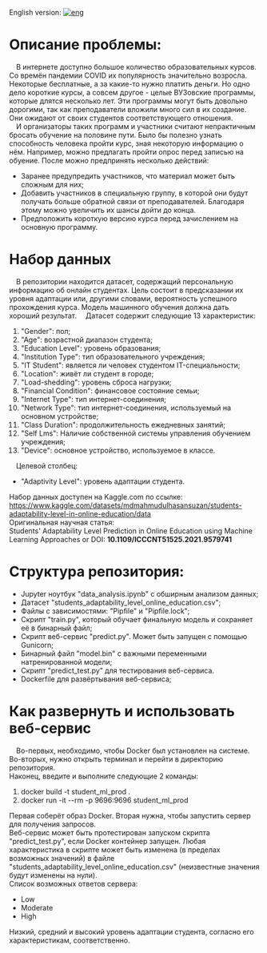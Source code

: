 English version:
[![eng](https://img.shields.io/badge/lang-eng-red.svg)](https://github.com/Skupydoom/Students_adaptability_ML/blob/main/README.md)
# Описание проблемы:
&emsp;В интернете доступно большое количество образовательных курсов. Со времён пандемии COVID их популярность значительно возросла. Некоторые бесплатные, а за какие-то нужно платить деньги. Но одно дело короткие курсы, а совсем другое - целые ВУЗовские программы, которые длятся несколько лет. Эти программы могут быть довольно дорогими, так как преподаватели вложили много сил в их создание. Они ожидают от своих студентов соответствующего отношения.  
&emsp;И организаторы таких программ и участники считают непрактичным бросать обучение на половине пути. Было бы полезно узнать способность человека пройти курс, зная некоторую информацию о нём. Например, можно предлагать пройти опрос перед записью на обуение. После можно предпринять несколько действий:  
- Заранее предупредить участников, что материал может быть сложным для них;
- Добавить участников в специальную группу, в которой они будут получать больше обратной связи от преподавателей. Благодаря этому можно увеличить их шансы дойти до конца.
- Предположить короткую версию курса перед зачислением на основную программу.  

# Набор данных
&emsp;В репозитории находится датасет, содержащий персональную информацию об онлайн студентах. Цель состоит в предсказании их уровня адаптации или, другими словами, вероятность успешного прохождения курса. Модель машинного обучения должна дать хороший результат.
&emsp;Датасет содержит следующие 13 характеристик:  
1) "Gender": пол;
2) "Age": возрастной диапазон студента;
3) "Education Level": уровень образования;
4) "Institution Type": тип образовательного учреждения;
5) "IT Student": является ли человек студентом IT-специальности;
6) "Location": живёт ли студент в городе;
7) "Load-shedding": уровень сброса нагрузки;
8) "Financial Condition": финансовое состояние семьи;
9) "Internet Type": тип интернет-соединения;
10) "Network Type": тип интернет-соединения, используемый на основном устройстве;
11) "Class Duration": продолжительность ежедневных занятий;
12) "Self Lms": Наличие собственной системы управления обучением учреждения;
13) "Device": основное устройство, используемое в классе.

&emsp;Целевой столбец:  
- "Adaptivity Level": уровень адаптации студента.  

Набор данных доступен на Kaggle.com по ссылке: https://www.kaggle.com/datasets/mdmahmudulhasansuzan/students-adaptability-level-in-online-education/data  
Оригинальная научная статья:  
Students' Adaptability Level Prediction in Online Education using Machine Learning Approaches or DOI: **10.1109/ICCCNT51525.2021.9579741**  

# Структура репозитория:
- Jupyter ноутбук "data_analysis.ipynb" с обширным анализом данных;
- Датасет "students_adaptability_level_online_education.csv";
- Файлы с зависимостями: "Pipfile" и "Pipfile.lock";
- Скрипт "train.py", который обучает финальную модель и сохраняет её в бинарный файл;
- Скрипт веб-сервис "predict.py". Может быть запущен с помощью Gunicorn;
- Бинарный файл "model.bin" с важными переменными натренированной модели;
- Скрипт "predict_test.py" для тестирования веб-сервиса.
- Dockerfile для развёртывания веб-сервиса;

# Как развернуть и использовать веб-сервис
&emsp;Во-первых, необходимо, чтобы Docker был установлен на системе.  
Во-вторых, нужно открыть терминал и перейти в директорию репозитория.  
Наконец, введите и выполните следующие 2 команды:  
1. docker build -t student_ml_prod .
2. docker run -it --rm -p 9696:9696 student_ml_prod

Первая соберёт образ Docker. Вторая нужна, чтобы запустить сервер для получения запросов.  
Веб-сервис может быть протестирован запуском скрипта "predict_test.py", если Docker контейнер запущен. Любая характеристика в скрипте может быть изменена (в пределах возможных значений) в файле "students_adaptability_level_online_education.csv" (неизвестные значения будут изменены на нули).  
Список возможных ответов сервера:  
- Low
- Moderate
- High

Низкий, средний и высокий уровень адаптации студента, согласно его характеристикам, соответственно.

